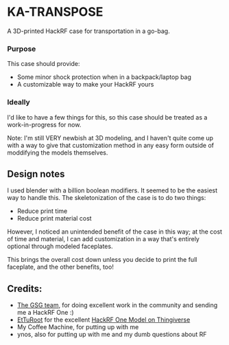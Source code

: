 # KA-TRANSPOSE
A 3D-printed HackRF case for transportation in a go-bag. 

### Purpose
This case should provide:
- Some minor shock protection when in a backpack/laptop bag
- A customizable way to make your HackRF yours

### Ideally
I'd like to have a few things for this, so this case should be treated as a work-in-progress
for now. 

Note: I'm still VERY newbish at 3D modeling, and I haven't quite come up with a way to
give that customization method in any easy form outside of moddifying the models themselves.



## Design notes

I used blender with a billion boolean modifiers. It seemed to be the easiest way to handle this.
The skeletonization of the case is to do two things: 
- Reduce print time
- Reduce print material cost

However, I noticed an unintended benefit of the case in this way; at the cost of time and material,
I can add customization in a way that's entirely optional through modeled faceplates.

This brings the overall cost down unless you decide to print the full faceplate, and the other
benefits, too!




## Credits:

- [The GSG team](https://greatscottgadgets.com/about/), for doing excellent work in the community and sending me a HackRF One :)
- [EtTuRoot](https://www.thingiverse.com/etturoot/) for the excellent [HackRF One Model on Thingiverse](https://www.thingiverse.com/thing:3595088)
- My Coffee Machine, for putting up with me
- ynos, also for putting up with me and my dumb questions about RF




